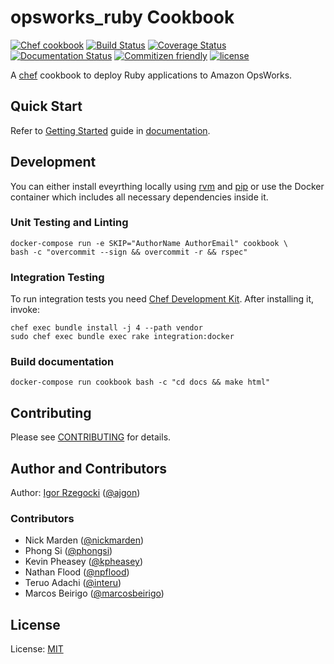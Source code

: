 # opsworks_ruby Cookbook

[![Chef cookbook](https://img.shields.io/cookbook/v/opsworks_ruby.svg)](https://supermarket.chef.io/cookbooks/opsworks_ruby)
[![Build Status](https://travis-ci.org/ajgon/opsworks_ruby.svg?branch=master)](https://travis-ci.org/ajgon/opsworks_ruby)
[![Coverage Status](https://coveralls.io/repos/github/ajgon/opsworks_ruby/badge.svg?branch=master)](https://coveralls.io/github/ajgon/opsworks_ruby?branch=master)
[![Documentation Status](https://readthedocs.org/projects/opsworks-ruby/badge/?version=latest)](http://opsworks-ruby.readthedocs.io/en/latest/?badge=latest)
[![Commitizen friendly](https://img.shields.io/badge/commitizen-friendly-brightgreen.svg)](http://commitizen.github.io/cz-cli/)
[![license](https://img.shields.io/github/license/ajgon/opsworks_ruby.svg?maxAge=2592000)](https://opsworks-ruby.mit-license.org/)

A [chef](https://www.chef.io/) cookbook to deploy Ruby applications to Amazon OpsWorks.

## Quick Start

Refer to [Getting Started](http://opsworks-ruby.readthedocs.io/en/latest/getting_started.html)
guide in [documentation](http://opsworks-ruby.readthedocs.io/en/latest/index.html).

## Development

You can either install eveyrthing locally using [rvm](https://rvm.io/) and [pip](https://pypi.python.org/pypi/pip)
or use the Docker container which includes all necessary dependencies inside it.

### Unit Testing and Linting

```
docker-compose run -e SKIP="AuthorName AuthorEmail" cookbook \
bash -c "overcommit --sign && overcommit -r && rspec"
```

### Integration Testing

To run integration tests you need [Chef Development Kit](https://downloads.chef.io/chefdk).
After installing it, invoke:

```
chef exec bundle install -j 4 --path vendor
sudo chef exec bundle exec rake integration:docker
```

### Build documentation

```
docker-compose run cookbook bash -c "cd docs && make html"
```

## Contributing

Please see [CONTRIBUTING](https://github.com/ajgon/opsworks_ruby/blob/master/CONTRIBUTING.md)
for details.

## Author and Contributors

Author: [Igor Rzegocki](https://www.rzegocki.pl/) ([@ajgon](https://github.com/ajgon))

### Contributors

* Nick Marden ([@nickmarden](https://github.com/nickmarden))
* Phong Si ([@phongsi](https://github.com/phongsi))
* Kevin Pheasey ([@kpheasey](https://github.com/kpheasey))
* Nathan Flood ([@npflood](https://github.com/npflood))
* Teruo Adachi ([@interu](https://github.com/interu))
* Marcos Beirigo ([@marcosbeirigo](https://github.com/marcosbeirigo))

## License

License: [MIT](http://opsworks-ruby.mit-license.org/)
